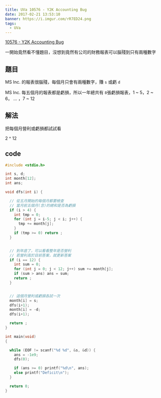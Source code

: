 ```yaml
---
title: UVa 10576 - Y2K Accounting Bug
date: 2017-02-21 13:53:10
banner: https://i.imgur.com/rR7ED24.png
tags:
  - UVa
---
```


<!--more-->

[10576 - Y2K Accounting Bug](https://uva.onlinejudge.org/external/105/10576.pdf)

一開始竟然看不懂題目，沒想到竟然有公司的財務報表可以腦殘到只有兩種數字

## 題目

MS Inc. 的報表很腦殘，每個月只會有兩種數字，賺 ``s`` 或虧 ``d``

MS Inc. 每五個月的報表都是虧損，所以一年總共有 ``8``張虧損報表，1 ~ 5，2 ~ 6， ... ，7 ~ 12

## 解法

把每個月營利或虧損都試試看

2 ^ 12

## code

``` c++
#include <stdio.h>

int s, d;
int month[12];
int ans;

void dfs(int i) {

  // 從五月開始的每個月都要檢查 
  // 當月前五個月(含)的總和是否為虧損
  if (i > 4) {
    int tmp = 0;
    for (int j = i-5; j < i; j++) {
      tmp += month[j];
    }
    if (tmp >= 0) return ;
  }


  // 到年底了，可以看看整年是否營利
  // 若營利高於目前答案，就更新答案
  if (i == 12) {
    int sum = 0;
    for (int j = 0; j < 12; j++) sum += month[j];
    if (sum > ans) ans = sum;
    return ;
  }


  // 這個月營利或虧損各試一次
  month[i] = s;
  dfs(i+1);
  month[i] = -d;
  dfs(i+1);

  return ;
}

int main(void)
{

  while (EOF != scanf("%d %d", &s, &d)) {
    ans = -1e9;
    dfs(0);

    if (ans >= 0) printf("%d\n", ans);
    else printf("Deficit\n");
  }

  return 0;
}
```

